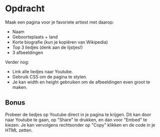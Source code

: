 # Opdracht

Maak een pagina voor je favoriete artiest met daarop:

* Naam
* Geboorteplaats + land
* Korte biografie (kun je kopiëren van Wikipedia)
* Top 3 liedjes (denk aan de lijstjes!)
* 3 afbeeldingen

Verder nog:
* Link alle liedjes naar Youtube. 
* Gebruik CSS om de pagina te stylen.
* Je kan width en height gebruiken om de afbeeldingen even groot te maken.

## Bonus
Probeer de liedjes op Youtube direct in je pagina te krijgen. Dit
kan door naar Youtube te gaan, op "Share" te drukken, en dan voor
"Embed" te kiezen. Je kan vervolgens rechtsonder op "Copy" klikken
en de code in je HTML zetten.